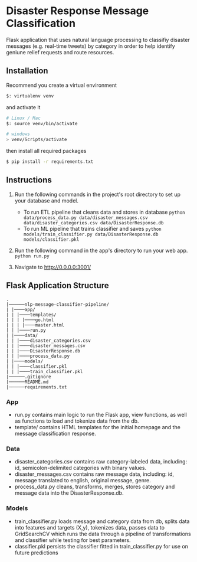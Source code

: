 # Disaster Response Message Classification

Flask application that uses natural language processing to classifiy disaster messages (e.g. real-time tweets) by category in order to help identify geniune relief requests and route resources.

## Installation

Recommend you create a virtual environment

```bash
$: virtualenv venv
```

and activate it

```bash
# Linux / Mac
$: source venv/bin/activate

# windows
> venv/Scripts/activate
```

then install all required packages

```bash
$ pip install -r requirements.txt
```

## Instructions
1. Run the following commands in the project's root directory to set up your database and model.

    - To run ETL pipeline that cleans data and stores in database
        `python data/process_data.py data/disaster_messages.csv data/disaster_categories.csv data/DisasterResponse.db`
    - To run ML pipeline that trains classifier and saves
        `python models/train_classifier.py data/DisasterResponse.db models/classifier.pkl`

2. Run the following command in the app's directory to run your web app.
    `python run.py`

3. Navigate to http://0.0.0.0:3001/


## Flask Application Structure 
```
.
|──────nlp-message-classifier-pipeline/
| |────app/
| | |────templates/
| | | |────go.html
| | | |────master.html
| | |────run.py
| |────data/
| | |────disaster_categories.csv
| | |────disaster_messages.csv
| | |────DisasterResponse.db
| | |────process_data.py
| |────models/
| | |────classifier.pkl
| | |────train_classifier.pkl
|──────.gitignore
|──────README.md
|──────requirements.txt

```

### App
* run.py contains main logic to run the Flask app, view functions, as well as functions to load and tokenize data from the db.
* template/ contains HTML templates for the initial homepage and the message classification response.

### Data
* disaster_categories.csv contains raw category-labeled data, including: id, semicolon-delimited categories with binary values.
* disaster_messages.csv contains raw message data, including: id, message translated to english, original message, genre.
* process_data.py cleans, transforms, merges, stores category and message data into the DisasterResponse.db.

### Models
* train_classifier.py loads message and category data from db, splits data into features and targets (X,y), tokenizes data, passes data to GridSearchCV which runs the data through a pipeline of transformations and classifier while testing for best parameters.
* classifier.pkl persists the classifier fitted in train_classifier.py for use on future predictions
